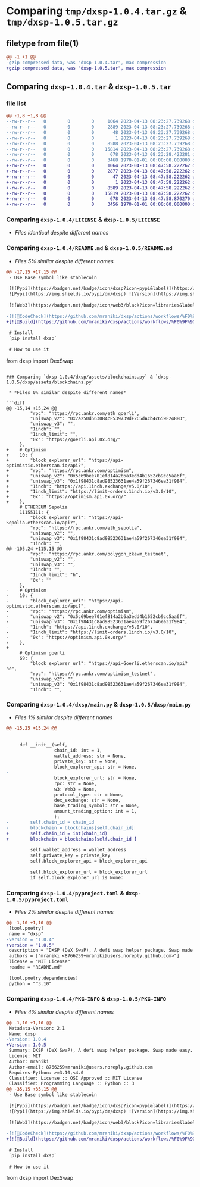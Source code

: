 # Comparing `tmp/dxsp-1.0.4.tar.gz` & `tmp/dxsp-1.0.5.tar.gz`

## filetype from file(1)

```diff
@@ -1 +1 @@
-gzip compressed data, was "dxsp-1.0.4.tar", max compression
+gzip compressed data, was "dxsp-1.0.5.tar", max compression
```

## Comparing `dxsp-1.0.4.tar` & `dxsp-1.0.5.tar`

### file list

```diff
@@ -1,8 +1,8 @@
--rw-r--r--   0        0        0     1064 2023-04-13 08:23:27.739268 dxsp-1.0.4/LICENSE
--rw-r--r--   0        0        0     2889 2023-04-13 08:23:27.739268 dxsp-1.0.4/README.md
--rw-r--r--   0        0        0       48 2023-04-13 08:23:27.739268 dxsp-1.0.4/dxsp/__init__.py
--rw-r--r--   0        0        0        1 2023-04-13 08:23:27.739268 dxsp-1.0.4/dxsp/assets/__init__.py
--rw-r--r--   0        0        0     8588 2023-04-13 08:23:27.739268 dxsp-1.0.4/dxsp/assets/blockchains.py
--rw-r--r--   0        0        0    15814 2023-04-13 08:23:27.739268 dxsp-1.0.4/dxsp/main.py
--rw-r--r--   0        0        0      678 2023-04-13 08:23:28.423281 dxsp-1.0.4/pyproject.toml
--rw-r--r--   0        0        0     3468 1970-01-01 00:00:00.000000 dxsp-1.0.4/PKG-INFO
+-rw-r--r--   0        0        0     1064 2023-04-13 08:47:58.222262 dxsp-1.0.5/LICENSE
+-rw-r--r--   0        0        0     2877 2023-04-13 08:47:58.222262 dxsp-1.0.5/README.md
+-rw-r--r--   0        0        0       47 2023-04-13 08:47:58.222262 dxsp-1.0.5/dxsp/__init__.py
+-rw-r--r--   0        0        0        1 2023-04-13 08:47:58.222262 dxsp-1.0.5/dxsp/assets/__init__.py
+-rw-r--r--   0        0        0     8589 2023-04-13 08:47:58.222262 dxsp-1.0.5/dxsp/assets/blockchains.py
+-rw-r--r--   0        0        0    15819 2023-04-13 08:47:58.222262 dxsp-1.0.5/dxsp/main.py
+-rw-r--r--   0        0        0      678 2023-04-13 08:47:58.870270 dxsp-1.0.5/pyproject.toml
+-rw-r--r--   0        0        0     3456 1970-01-01 00:00:00.000000 dxsp-1.0.5/PKG-INFO
```

### Comparing `dxsp-1.0.4/LICENSE` & `dxsp-1.0.5/LICENSE`

 * *Files identical despite different names*

### Comparing `dxsp-1.0.4/README.md` & `dxsp-1.0.5/README.md`

 * *Files 5% similar despite different names*

```diff
@@ -17,15 +17,15 @@
 - Use Base symbol like stablecoin
 
 [![Pypi](https://badgen.net/badge/icon/dxsp?icon=pypi&label)](https://pypi.org/project/dxsp/)
 ![Pypi](https://img.shields.io/pypi/dm/dxsp) ![Version](https://img.shields.io/pypi/v/dxsp)
 
 [![Web3](https://badgen.net/badge/icon/web3/black?icon=libraries&label)](https://github.com/ethereum/web3.py) [![coingecko](https://badgen.net/badge/icon/coingecko/black?icon=libraries&label)](https://github.com/coingecko) 
 
-[![🧼CodeCheck](https://github.com/mraniki/dxsp/actions/workflows/%F0%9F%A7%BCCodeCheck.yml/badge.svg)](https://github.com/mraniki/dxsp/actions/workflows/%F0%9F%A7%BCCodeCheck.yml)
+[![🐍Build](https://github.com/mraniki/dxsp/actions/workflows/%F0%9F%90%8Dbuild.yml/badge.svg)](https://github.com/mraniki/dxsp/actions/workflows/%F0%9F%90%8Dbuild.yml)
 
 # Install
 `pip install dxsp`
 
 # How to use it
 ```
 from dxsp import DexSwap
```

### Comparing `dxsp-1.0.4/dxsp/assets/blockchains.py` & `dxsp-1.0.5/dxsp/assets/blockchains.py`

 * *Files 0% similar despite different names*

```diff
@@ -15,14 +15,24 @@
         "rpc": "https://rpc.ankr.com/eth_goerli",
         "uniswap_v2": "0x7a250d5630B4cF539739dF2C5dAcb4c659F2488D",
         "uniswap_v3": "",
         "1inch": "",
         "1inch_limit": "",
         "0x": "https://goerli.api.0x.org/"
     },
+    # Optimism
+    10: {
+        "block_explorer_url": "https://api-optimistic.etherscan.io/api?",
+        "rpc": "https://rpc.ankr.com/optimism",
+        "uniswap_v2": "0x5c69bee701ef814a2b6a3edd4b1652cb9cc5aa6f",
+        "uniswap_v3": "0x1f98431c8ad98523631ae4a59f267346ea31f984",
+        "1inch": "https://api.1inch.exchange/v5.0/10",
+        "1inch_limit": "https://limit-orders.1inch.io/v3.0/10",
+        "0x": "https://optimism.api.0x.org/"
+    },
     # ETHEREUM Sepolia
     11155111: {
         "block_explorer_url": "https://api-Sepolia.etherscan.io/api?",
         "rpc": "https://rpc.ankr.com/eth_sepolia",
         "uniswap_v2": "",
         "uniswap_v3": "0x1f98431c8ad98523631ae4a59f267346ea31f984",
         "1inch": "",
@@ -105,24 +115,15 @@
         "rpc": "https://rpc.ankr.com/polygon_zkevm_testnet",
         "uniswap_v2": "",
         "uniswap_v3": "",
         "1inch": "",
         "1inch_limit": "h",
         "0x": ""
     },
-    # Optimism
-    10: {
-        "block_explorer_url": "https://api-optimistic.etherscan.io/api?",
-        "rpc": "https://rpc.ankr.com/optimism",
-        "uniswap_v2": "0x5c69bee701ef814a2b6a3edd4b1652cb9cc5aa6f",
-        "uniswap_v3": "0x1f98431c8ad98523631ae4a59f267346ea31f984",
-        "1inch": "https://api.1inch.exchange/v5.0/10",
-        "1inch_limit": "https://limit-orders.1inch.io/v3.0/10",
-        "0x": "https://optimism.api.0x.org/"
-    },
+
     # Optimism goerli
     69: {
         "block_explorer_url": "https://api-Goerli.etherscan.io/api? ne",
         "rpc": "https://rpc.ankr.com/optimism_testnet",
         "uniswap_v2": "",
         "uniswap_v3": "0x1f98431c8ad98523631ae4a59f267346ea31f984",
         "1inch": "",
```

### Comparing `dxsp-1.0.4/dxsp/main.py` & `dxsp-1.0.5/dxsp/main.py`

 * *Files 1% similar despite different names*

```diff
@@ -15,25 +15,24 @@
 
 
     def __init__(self,
                  chain_id: int = 1, 
                  wallet_address: str = None,
                  private_key: str = None,
                  block_explorer_api: str = None,
-
                  block_explorer_url: str = None,
                  rpc: str = None,
                  w3: Web3 = None,
                  protocol_type: str = None,
                  dex_exchange: str = None,
                  base_trading_symbol: str = None,
                  amount_trading_option: int = 1,
                  ):
-        self.chain_id = chain_id
-        blockchain = blockchains[self.chain_id]
+        self.chain_id = int(chain_id)
+        blockchain = blockchains[self.chain_id ]
 
         self.wallet_address = wallet_address
         self.private_key = private_key
         self.block_explorer_api = block_explorer_api
 
         self.block_explorer_url = block_explorer_url
         if self.block_explorer_url is None:
```

### Comparing `dxsp-1.0.4/pyproject.toml` & `dxsp-1.0.5/pyproject.toml`

 * *Files 2% similar despite different names*

```diff
@@ -1,10 +1,10 @@
 [tool.poetry]
 name = "dxsp"
-version = "1.0.4"
+version = "1.0.5"
 description = "DXSP (DeX SwaP), A defi swap helper package. Swap made easy."
 authors = ["mraniki <8766259+mraniki@users.noreply.github.com>"]
 license = "MIT License"
 readme = "README.md"
 
 [tool.poetry.dependencies]
 python = "^3.10"
```

### Comparing `dxsp-1.0.4/PKG-INFO` & `dxsp-1.0.5/PKG-INFO`

 * *Files 4% similar despite different names*

```diff
@@ -1,10 +1,10 @@
 Metadata-Version: 2.1
 Name: dxsp
-Version: 1.0.4
+Version: 1.0.5
 Summary: DXSP (DeX SwaP), A defi swap helper package. Swap made easy.
 License: MIT
 Author: mraniki
 Author-email: 8766259+mraniki@users.noreply.github.com
 Requires-Python: >=3.10,<4.0
 Classifier: License :: OSI Approved :: MIT License
 Classifier: Programming Language :: Python :: 3
@@ -35,15 +35,15 @@
 - Use Base symbol like stablecoin
 
 [![Pypi](https://badgen.net/badge/icon/dxsp?icon=pypi&label)](https://pypi.org/project/dxsp/)
 ![Pypi](https://img.shields.io/pypi/dm/dxsp) ![Version](https://img.shields.io/pypi/v/dxsp)
 
 [![Web3](https://badgen.net/badge/icon/web3/black?icon=libraries&label)](https://github.com/ethereum/web3.py) [![coingecko](https://badgen.net/badge/icon/coingecko/black?icon=libraries&label)](https://github.com/coingecko) 
 
-[![🧼CodeCheck](https://github.com/mraniki/dxsp/actions/workflows/%F0%9F%A7%BCCodeCheck.yml/badge.svg)](https://github.com/mraniki/dxsp/actions/workflows/%F0%9F%A7%BCCodeCheck.yml)
+[![🐍Build](https://github.com/mraniki/dxsp/actions/workflows/%F0%9F%90%8Dbuild.yml/badge.svg)](https://github.com/mraniki/dxsp/actions/workflows/%F0%9F%90%8Dbuild.yml)
 
 # Install
 `pip install dxsp`
 
 # How to use it
 ```
 from dxsp import DexSwap
```

